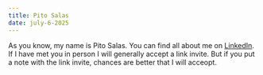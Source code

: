```yaml
---
title: Pito Salas
date: july-6-2025
---
```


As you know, my name is Pito Salas. You can find all about me on [LinkedIn](https://www.linkedin.com/in/pitosalas/). If I have met you in person I will generally accept a link invite. But if you put a note with the link invite, chances are better that I will acceopt.
